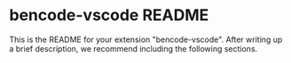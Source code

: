 # bencode-vscode README

This is the README for your extension "bencode-vscode". After writing up a brief description, we recommend including the following sections.

